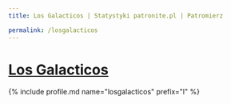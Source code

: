 ```yaml
---
title: Los Galacticos | Statystyki patronite.pl | Patromierz

permalink: /losgalacticos
---
```


# [Los Galacticos](https://patronite.pl/losgalacticos)

{% include profile.md name="losgalacticos" prefix="l" %}
